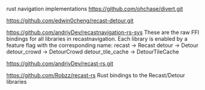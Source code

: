 rust navigation implementations
https://github.com/ohchase/divert.git

https://github.com/edwin0cheng/recast-detour.git

https://github.com/andriyDev/recastnavigation-rs-sys
These are the raw FFI bindings for all libraries in recastnavigation. Each library is enabled by a feature flag with the corresponding name:
recast -> Recast
detour -> Detour
detour_crowd -> DetourCrowd
detour_tile_cache -> DetourTileCache

https://github.com/andriyDev/recast-rs.git

https://github.com/Robzz/recast-rs
Rust bindings to the Recast/Detour libraries

